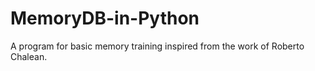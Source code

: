 # MemoryDB-in-Python
A program for basic memory training inspired from the work of Roberto Chalean.

